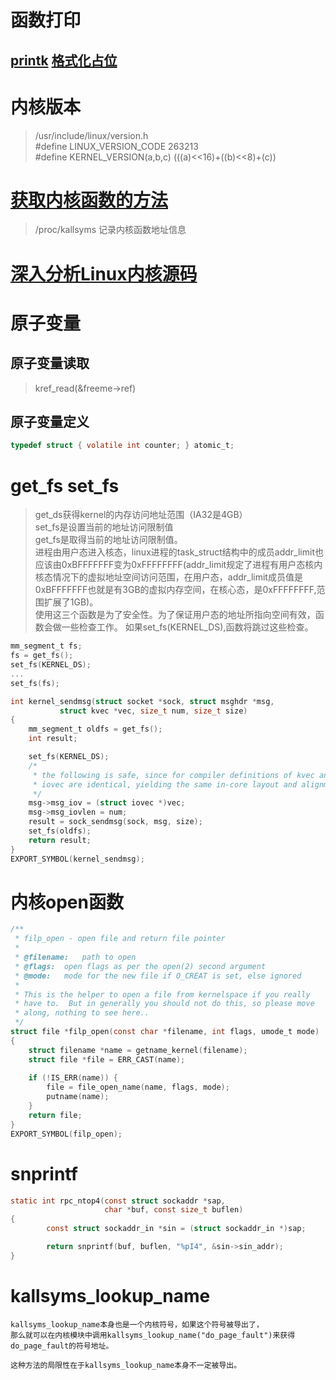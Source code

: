 # 函数打印
## [printk](https://www.kernel.org/doc/html/v4.19/core-api/printk-formats.html)   [格式化占位](https://www.kernel.org/doc/html/latest/translations/zh_CN/core-api/printk-formats.html)
# 内核版本
> /usr/include/linux/version.h  
> #define LINUX_VERSION_CODE 263213  
> #define KERNEL_VERSION(a,b,c) (((a)<<16)+((b)<<8)+(c))  
# [获取内核函数的方法](https://github.com/gatieme/LDD-LinuxDeviceDrivers/tree/master/study/debug/filesystem/procfs/func_addr)
> /proc/kallsyms 记录内核函数地址信息   
# [深入分析Linux内核源码](https://book.aikaiyuan.com/kernel/)
# 原子变量
## 原子变量读取
> kref_read(&freeme->ref)  
## 原子变量定义
```c
typedef struct { volatile int counter; } atomic_t;
```
# get_fs set_fs
> get_ds获得kernel的内存访问地址范围（IA32是4GB）  
> set_fs是设置当前的地址访问限制值  
> get_fs是取得当前的地址访问限制值。  
> 进程由用户态进入核态，linux进程的task_struct结构中的成员addr_limit也应该由0xBFFFFFFF变为0xFFFFFFFF(addr_limit规定了进程有用户态核内核态情况下的虚拟地址空间访问范围，在用户态，addr_limit成员值是0xBFFFFFFF也就是有3GB的虚拟内存空间，在核心态，是0xFFFFFFFF,范围扩展了1GB)。  
> 使用这三个函数是为了安全性。为了保证用户态的地址所指向空间有效，函数会做一些检查工作。
如果set_fs(KERNEL_DS),函数将跳过这些检查。  
```c
mm_segment_t fs;
fs = get_fs();
set_fs(KERNEL_DS);
...
set_fs(fs);

int kernel_sendmsg(struct socket *sock, struct msghdr *msg,
		   struct kvec *vec, size_t num, size_t size)
{
	mm_segment_t oldfs = get_fs();
	int result;

	set_fs(KERNEL_DS);
	/*
	 * the following is safe, since for compiler definitions of kvec and
	 * iovec are identical, yielding the same in-core layout and alignment
	 */
	msg->msg_iov = (struct iovec *)vec;
	msg->msg_iovlen = num;
	result = sock_sendmsg(sock, msg, size);
	set_fs(oldfs);
	return result;
}
EXPORT_SYMBOL(kernel_sendmsg);
```
# 内核open函数
```c
/**
 * filp_open - open file and return file pointer
 *
 * @filename:	path to open
 * @flags:	open flags as per the open(2) second argument
 * @mode:	mode for the new file if O_CREAT is set, else ignored
 *
 * This is the helper to open a file from kernelspace if you really
 * have to.  But in generally you should not do this, so please move
 * along, nothing to see here..
 */
struct file *filp_open(const char *filename, int flags, umode_t mode)
{
	struct filename *name = getname_kernel(filename);
	struct file *file = ERR_CAST(name);
	
	if (!IS_ERR(name)) {
		file = file_open_name(name, flags, mode);
		putname(name);
	}
	return file;
}
EXPORT_SYMBOL(filp_open);
```
# snprintf
```c
static int rpc_ntop4(const struct sockaddr *sap,
                     char *buf, const size_t buflen)
{
        const struct sockaddr_in *sin = (struct sockaddr_in *)sap;

        return snprintf(buf, buflen, "%pI4", &sin->sin_addr);
}
```
# kallsyms_lookup_name
```
kallsyms_lookup_name本身也是一个内核符号，如果这个符号被导出了，
那么就可以在内核模块中调用kallsyms_lookup_name("do_page_fault")来获得do_page_fault的符号地址。

这种方法的局限性在于kallsyms_lookup_name本身不一定被导出。
```
